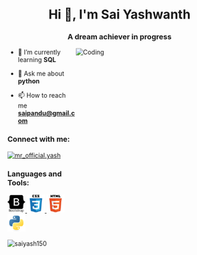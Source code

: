 <h1 align="center">Hi 👋, I'm Sai Yashwanth</h1>
<h3 align="center">A dream achiever in progress</h3>
<img align="right" alt="Coding" width="350" height="400" src="https://encrypted-tbn0.gstatic.com/images?q=tbn:ANd9GcQIZHNBL_zznudXwwXglBeFGZ-frhpaZJtHeg&usqp=CAU"/>

- 🌱 I’m currently learning **SQL**

- 💬 Ask me about **python**

- 📫 How to reach me **saipandu@gmail.com**

<h3 align="left">Connect with me:</h3>
<p align="left">
<a href="https://instagram.com/mr_official.yash" target="blank"><img align="center" src="https://raw.githubusercontent.com/rahuldkjain/github-profile-readme-generator/master/src/images/icons/Social/instagram.svg" alt="mr_official.yash" height="30" width="40" /></a>
</p>

<h3 align="left">Languages and Tools:</h3>
<p align="left"> <a href="https://getbootstrap.com" target="_blank" rel="noreferrer"> <img src="https://raw.githubusercontent.com/devicons/devicon/master/icons/bootstrap/bootstrap-plain-wordmark.svg" alt="bootstrap" width="40" height="40"/> </a> <a href="https://www.w3schools.com/css/" target="_blank" rel="noreferrer"> <img src="https://raw.githubusercontent.com/devicons/devicon/master/icons/css3/css3-original-wordmark.svg" alt="css3" width="40" height="40"/> </a> <a href="https://www.w3.org/html/" target="_blank" rel="noreferrer"> <img src="https://raw.githubusercontent.com/devicons/devicon/master/icons/html5/html5-original-wordmark.svg" alt="html5" width="40" height="40"/> </a> <a href="https://www.python.org" target="_blank" rel="noreferrer"> <img src="https://raw.githubusercontent.com/devicons/devicon/master/icons/python/python-original.svg" alt="python" width="40" height="40"/> </a> </p>

<p><img align="center" src="https://github-readme-stats.vercel.app/api/top-langs?username=saiyash150&show_icons=true&locale=en&layout=compact" alt="saiyash150" /></p>
